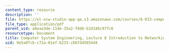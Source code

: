 ```yaml
---
content_type: resource
description: ''
file: https://ol-ocw-studio-app-qa.s3.amazonaws.com/courses/6-033-computer-system-engineering-spring-2018/9e5a07cbc72a01efb233c667d45854d4_MIT6_033S18lec8.pdf
file_type: application/pdf
parent_uid: a8eaa3de-11de-35a2-f8d6-b2d186c97fc6
resourcetype: Document
title: Computer System Engineering, Lecture 8 Introduction to Networking
uid: 9e5a07cb-c72a-01ef-b233-c667d45854d4
---
```

